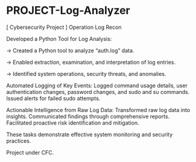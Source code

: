 # PROJECT-Log-Analyzer

[ Cybersecurity Project ]
Operation Log Recon

Developed a Python Tool for Log Analysis:

->  Created a Python tool to analyze “auth.log” data.

->  Enabled extraction, examination, and interpretation of log entries.

-> Identified system operations, security threats, and anomalies.

Automated Logging of Key Events:
Logged command usage details, user authentication changes, password changes, and sudo and su commands.
Issued alerts for failed sudo attempts.

Actionable Intelligence from Raw Log Data:
Transformed raw log data into insights.
Communicated findings through comprehensive reports.
Facilitated proactive risk identification and mitigation.

  
These tasks demonstrate effective system monitoring and security practices.

Project under CFC.
